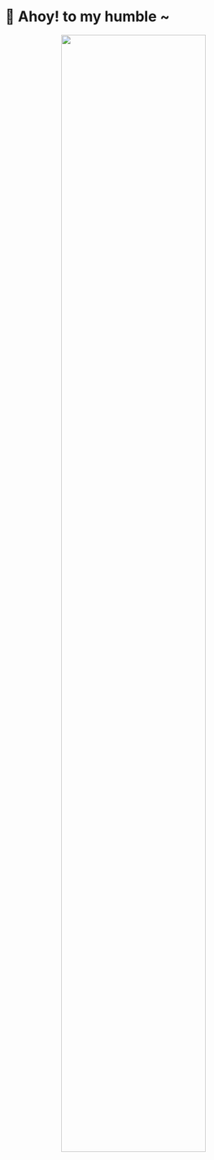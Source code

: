 # 🦁 Ahoy! to my humble ~
<p align="center">
  <img width="75%" src="https://i.imgur.com/CcSesMy.png">
</p>
